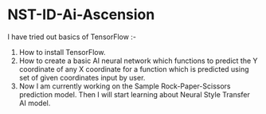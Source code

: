 # NST-ID-Ai-Ascension

I have tried out basics of TensorFlow :-
1) How to install TensorFlow.
2) How to create a basic AI neural network which functions to predict the Y coordinate of any X coordinate for a function which is predicted using set of given coordinates input by user.
3) Now I am currently working on the Sample Rock-Paper-Scissors prediction model. Then I will start learning about Neural Style Transfer AI model.
